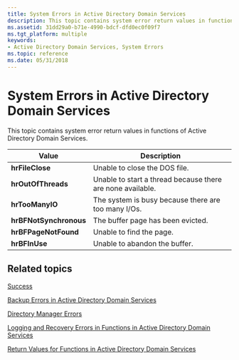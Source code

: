 ```yaml
---
title: System Errors in Active Directory Domain Services
description: This topic contains system error return values in functions of Active Directory Domain Services.
ms.assetid: 31dd29a0-b71e-4990-bdcf-dfd0ec0f09f7
ms.tgt_platform: multiple
keywords:
- Active Directory Domain Services, System Errors
ms.topic: reference
ms.date: 05/31/2018
---
```


# System Errors in Active Directory Domain Services

This topic contains system error return values in functions of Active Directory Domain Services.



| Value                             | Description                                                           |
|-----------------------------------|-----------------------------------------------------------------------|
| **hrFileClose**<br/>        | Unable to close the DOS file.<br/>                              |
| **hrOutOfThreads**<br/>     | Unable to start a thread because there are none available.<br/> |
| **hrTooManyIO**<br/>        | The system is busy because there are too many I/Os.<br/>        |
| **hrBFNotSynchronous**<br/> | The buffer page has been evicted.<br/>                          |
| **hrBFPageNotFound**<br/>   | Unable to find the page.<br/>                                   |
| **hrBFInUse**<br/>          | Unable to abandon the buffer.<br/>                              |



 

## Related topics

<dl> <dt>

[Success](success.md)
</dt> <dt>

[Backup Errors in Active Directory Domain Services](backup-errors-in-active-directory-domain-services.md)
</dt> <dt>

[Directory Manager Errors](directory-manager-errors.md)
</dt> <dt>

[Logging and Recovery Errors in Functions in Active Directory Domain Services](logging-and-recovery-errors-in-functions-in-active-directory-domain-services.md)
</dt> <dt>

[Return Values for Functions in Active Directory Domain Services](return-values-for-functions-in-active-directory-domain-services.md)
</dt> </dl>

 

 






